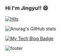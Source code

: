 ### Hi I'm Jingyu!! 😄
[![Hits](https://hits.seeyoufarm.com/api/count/incr/badge.svg?url=https%3A%2F%2Fgithub.com%2Fgjbae1212%2Fjingyu9804&count_bg=%23555555&title_bg=%23555555&icon=java.svg&icon_color=%23E7E7E7&title=visitors&edge_flat=false)](https://hits.seeyoufarm.com)

![Anurag's GitHub stats](https://github-readme-stats.vercel.app/api?username=jingyu9804&show_icons=true&theme=tokyonight)

[![My Tech Blog Badge](http://img.shields.io/badge/-Jingyu's%20Tech%20blog-purple?style=flat-square&logo=tistory&link=https://kimjingyu.tistory.com/)](https://kimjingyu.tistory.com/) 


![footer](https://capsule-render.vercel.app/api?type=wave&color=timeGradient&height=150&section=footer)
<!--
**jingyu9804/jingyu9804** is a ✨ _special_ ✨ repository because its `README.md` (this file) appears on your GitHub profile.

Here are some ideas to get you started:

- 🔭 I’m currently working on ...
- 🌱 I’m currently learning ...
- 👯 I’m looking to collaborate on ...
- 🤔 I’m looking for help with ...
- 💬 Ask me about ...
- 📫 How to reach me: ...
- 😄 Pronouns: ...
- ⚡ Fun fact: ...
-->

